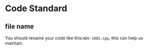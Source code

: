 # Code Standard

## file name

You should rename your code like this:`HDU-1001.cpp`, this can help us maintain.
